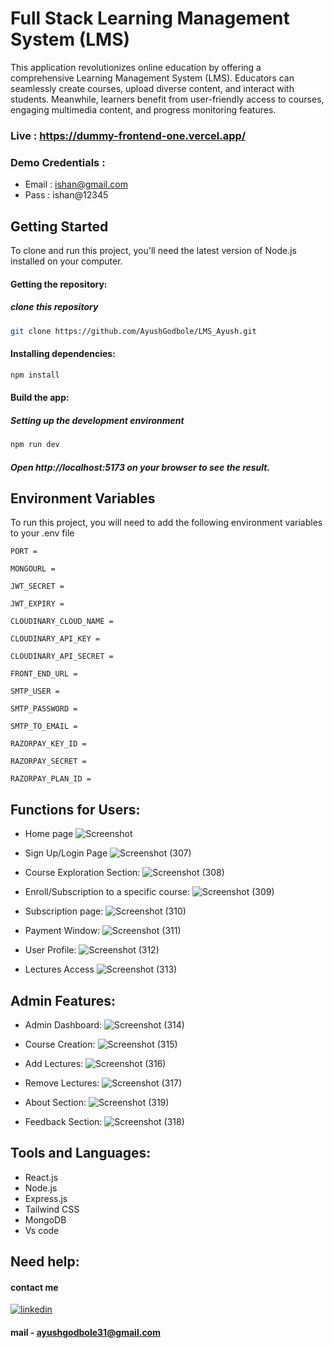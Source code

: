 
# Full Stack Learning Management System (LMS)
This application revolutionizes online education by offering a comprehensive Learning Management System (LMS). Educators can seamlessly create courses, upload diverse content, and interact with students. Meanwhile, learners benefit from user-friendly access to courses, engaging multimedia content, and progress monitoring features.

### Live : https://dummy-frontend-one.vercel.app/

### Demo Credentials :
- Email : ishan@gmail.com
- Pass  : ishan@12345



## Getting Started
To clone and run this project, you'll need the latest version of Node.js installed on your computer.

#### Getting the repository:

##### clone this repository
```bash
git clone https://github.com/AyushGodbole/LMS_Ayush.git
```

#### Installing dependencies:
```bash
npm install
```

#### Build the app:
##### Setting up the development environment
```bash
npm run dev
```

##### Open http://localhost:5173 on your browser to see the result.
## Environment Variables

To run this project, you will need to add the following environment variables to your .env file

`PORT =`

`MONGOURL =`

`JWT_SECRET =`

`JWT_EXPIRY =`

`CLOUDINARY_CLOUD_NAME =` 

`CLOUDINARY_API_KEY = `

`CLOUDINARY_API_SECRET =`

`FRONT_END_URL =` 

`SMTP_USER =`

`SMTP_PASSWORD =`

`SMTP_TO_EMAIL =`

`RAZORPAY_KEY_ID =`

`RAZORPAY_SECRET =`

`RAZORPAY_PLAN_ID =`

## Functions for Users:

- Home page
![Screenshot](https://github.com/AyushGodbole/LMS_Ayush/assets/122848080/18b63d93-afd1-4ae5-9593-766c4de0a8df)

- Sign Up/Login Page
![Screenshot (307)](https://github.com/AyushGodbole/LMS_Ayush/assets/122848080/82c1ad84-bf7c-4f79-b12b-ea76c7cc7384)

- Course Exploration Section:
![Screenshot (308)](https://github.com/AyushGodbole/LMS_Ayush/assets/122848080/bdeb6fd7-1351-43f9-8861-2336292e3cc9)

- Enroll/Subscription to a specific course:
![Screenshot (309)](https://github.com/AyushGodbole/LMS_Ayush/assets/122848080/d86552c5-09be-4d11-b273-7b1d46bb4e2f)

- Subscription page:
![Screenshot (310)](https://github.com/AyushGodbole/LMS_Ayush/assets/122848080/e6178ff4-094b-4c4f-8c1c-7ed4c96f2035)

- Payment Window:
![Screenshot (311)](https://github.com/AyushGodbole/LMS_Ayush/assets/122848080/2a85b9e7-40fd-42c5-b117-0a552dda9e2c)

- User Profile:
![Screenshot (312)](https://github.com/AyushGodbole/LMS_Ayush/assets/122848080/8ab7d0e4-7935-438c-8906-478fff0fd7ca)

- Lectures Access
![Screenshot (313)](https://github.com/AyushGodbole/LMS_Ayush/assets/122848080/c4d4f0f4-e69f-4115-83ed-06a01f291aec)

## Admin Features:

- Admin Dashboard:
![Screenshot (314)](https://github.com/AyushGodbole/LMS_Ayush/assets/122848080/771e4f16-47bd-4e9c-bc24-97f9a6d9cbb0)

- Course Creation:
![Screenshot (315)](https://github.com/AyushGodbole/LMS_Ayush/assets/122848080/0bf82bff-4edb-4cf7-84d3-20fde21c24d2)

- Add Lectures:
![Screenshot (316)](https://github.com/AyushGodbole/LMS_Ayush/assets/122848080/72271307-3412-47ee-a432-d4245e584d03)

- Remove Lectures:
![Screenshot (317)](https://github.com/AyushGodbole/LMS_Ayush/assets/122848080/76cab0d3-bec7-4009-987d-5e64ff562bd4)

- About Section:
![Screenshot (319)](https://github.com/AyushGodbole/LMS_Ayush/assets/122848080/5ccacdf6-4565-4478-a81f-d6db6084b1af)

- Feedback Section:
![Screenshot (318)](https://github.com/AyushGodbole/LMS_Ayush/assets/122848080/d89dd96a-7b4a-4a19-b2d0-f8b19a723bde)

## Tools and Languages:

- React.js
- Node.js
- Express.js
- Tailwind CSS
- MongoDB
- Vs code
## Need help:

#### contact me
[![linkedin](https://img.shields.io/badge/linkedin-0A66C2?style=for-the-badge&logo=linkedin&logoColor=white)](https://www.linkedin.com/in/ayush-godbole-b4a17224b/)

#### mail - ayushgodbole31@gmail.com

